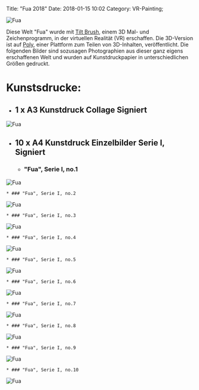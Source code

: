 Title: "Fua 2018"
Date: 2018-01-15 10:02
Category: VR-Painting;


![Fua](./images/vrfua/cr-smeerws-fua1.jpg "Fua")


Diese Welt "Fua" wurde mit [Tilt Brush](https://www.tiltbrush.com/), einem 3D Mal- und Zeichenprogramm, in der virtuellen Realität (VR) erschaffen. Die 3D-Version ist auf [Poly](https://poly.google.com/view/9gQJqzQspy0), einer Plattform zum Teilen von 3D-Inhalten, veröffentlicht. Die folgenden Bilder sind sozusagen Photographien aus dieser ganz eigens erschaffenen Welt und wurden auf Kunstdruckpapier in unterschiedlichen Größen gedruckt.

# Kunstsdrucke:

* ## 1 x A3 Kunstdruck Collage Signiert
![Fua](./images/vrfua/cr-smeerws-pfua-a3.jpg "Fua")

* ## 10 x A4 Kunstdruck Einzelbilder Serie I, Signiert 

    * ### "Fua", Serie I, no.1
![Fua](./images/vrfua/cr-smeerws-fua-web-1.jpg "Fua no.1")

    * ### "Fua", Serie I, no.2
![Fua](./images/vrfua/cr-smeerws-fua-web-2.jpg "Fua no.2")

    * ### "Fua", Serie I, no.3
![Fua](./images/vrfua/cr-smeerws-fua-web-3.jpg "Fua no.3")

    * ### "Fua", Serie I, no.4
![Fua](./images/vrfua/cr-smeerws-fua-web-4.jpg "Fua no.4")

    * ### "Fua", Serie I, no.5
![Fua](./images/vrfua/cr-smeerws-fua-web-5.jpg "Fua no.5")

    * ### "Fua", Serie I, no.6
![Fua](./images/vrfua/cr-smeerws-fua-web-6.jpg "Fua no.6")

    * ### "Fua", Serie I, no.7
![Fua](./images/vrfua/cr-smeerws-fua-web-7.jpg "Fua no.7")

    * ### "Fua", Serie I, no.8
![Fua](./images/vrfua/cr-smeerws-fua-web-8.jpg "Fua no.8")

    * ### "Fua", Serie I, no.9
![Fua](./images/vrfua/cr-smeerws-fua-web-9.jpg "Fua no.9")

    * ### "Fua", Serie I, no.10
![Fua](./images/vrfua/cr-smeerws-fua-web-10.jpg "Fua no.10")
